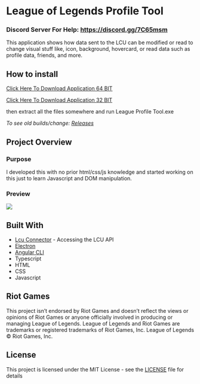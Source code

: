 # League of Legends Profile Tool

### Discord Server For Help: https://discord.gg/7C65msm

This application shows how data sent to the LCU can be modified or read to change visual stuff like, icon, background, hovercard, or read data such as profile data, friends, and more.

## How to install 
[Click Here To Download Application 64 BIT](https://github.com/MManoah/league-profile-tool/releases/download/V.2.4.8/League.Profile.Tool.zipp)

[Click Here To Download Application 32 BIT](https://github.com/MManoah/league-profile-tool/releases/download/V.2.4.8/League.Profile.Tool.32.BITS.zip)

then extract all the files somewhere and run League Profile Tool.exe

*To see old builds/change: [Releases](https://github.com/MManoah/league-profile-tool/releases)*

## Project Overview

### Purpose 

I developed this with no prior html/css/js knowledge and started working on this just to learn Javascript and DOM manipulation.

### Preview

![](https://i.gyazo.com/707e2a344d27184f2b8d2ec4c4f60ae8.png)

## Built With

* [Lcu Connector](https://github.com/Pupix/lcu-connector) - Accessing the LCU API
* [Electron](https://github.com/electron/electron)
* [Angular CLI](https://github.com/angular/angular-cli)
* Typescript
* HTML
* CSS
* Javascript

## Riot Games

This project isn’t endorsed by Riot Games and doesn’t reflect the views or opinions of Riot Games
or anyone officially involved in producing or managing League of Legends. League of Legends and Riot Games are
trademarks or registered trademarks of Riot Games, Inc. League of Legends © Riot Games, Inc.

## License

This project is licensed under the MIT License - see the [LICENSE](LICENSE) file for details
